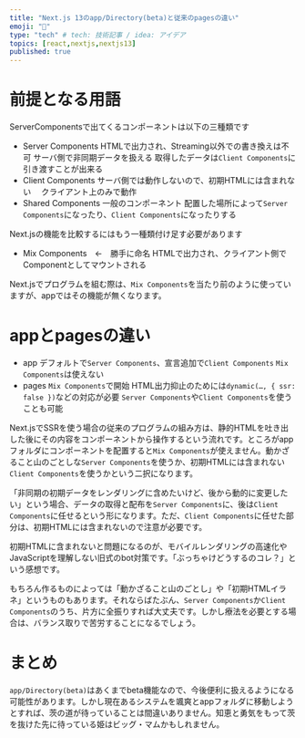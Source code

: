 ```yaml
---
title: "Next.js 13のapp/Directory(beta)と従来のpagesの違い"
emoji: "🐡"
type: "tech" # tech: 技術記事 / idea: アイデア
topics: [react,nextjs,nextjs13]
published: true
---
```


# 前提となる用語

ServerComponentsで出てくるコンポーネントは以下の三種類です

- Server Components
  HTMLで出力され、Streaming以外での書き換えは不可
  サーバ側で非同期データを扱える
  取得したデータは`Client Components`に引き渡すことが出来る
- Client Components
  サーバ側では動作しないので、初期HTMLには含まれない
　クライアント上のみで動作
- Shared Components
  一般のコンポーネント
  配置した場所によって`Server Components`になったり、`Client Components`になったりする


Next.jsの機能を比較するにはもう一種類付け足す必要があります

- Mix Components　←　勝手に命名
  HTMLで出力され、クライアント側でComponentとしてマウントされる

Next.jsでプログラムを組む際は、`Mix Components`を当たり前のように使っていますが、appではその機能が無くなります。

# appとpagesの違い

- app
  デフォルトで`Server Components`、宣言追加で`Client Components`
  `Mix Components`は使えない
- pages
  `Mix Components`で開始
  HTML出力抑止のためには`dynamic(…, { ssr: false })`などの対応が必要
  `Server Components`や`Client Components`を使うことも可能

Next.jsでSSRを使う場合の従来のプログラムの組み方は、静的HTMLを吐き出した後にその内容をコンポーネントから操作するという流れです。ところがappフォルダにコンポーネントを配置すると`Mix Components`が使えません。動かざること山のごとしな`Server Components`を使うか、初期HTMLには含まれない`Client Components`を使うかという二択になります。

「非同期の初期データをレンダリングに含めたいけど、後から動的に変更したい」という場合、データの取得と配布を`Server Components`に、後は`Client Components`に任せるという形になります。ただ、`Client Components`に任せた部分は、初期HTMLには含まれないので注意が必要です。

初期HTMLに含まれないと問題になるのが、モバイルレンダリングの高速化やJavaScriptを理解しない旧式のbot対策です。「ぶっちゃけどうするのコレ？」という感想です。

もちろん作るものによっては「動かざること山のごとし」や「初期HTMLイラネ」というものもあります。それならばたぶん、`Server Components`か`Client Components`のうち、片方に全振りすれば大丈夫です。しかし療法を必要とする場合は、バランス取りで苦労することになるでしょう。

# まとめ

`app/Directory(beta)`はあくまでbeta機能なので、今後便利に扱えるようになる可能性があります。しかし現在あるシステムを颯爽とappフォルダに移動しようとすれば、茨の道が待っていることは間違いありません。知恵と勇気をもって茨を抜けた先に待っている姫はビッグ・マムかもしれません。

